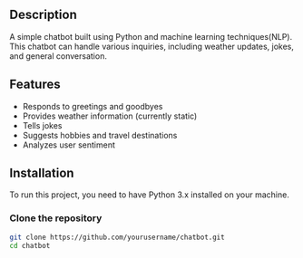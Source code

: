 
## Description
A simple chatbot built using Python and machine learning techniques(NLP). This chatbot can handle various inquiries, including weather updates, jokes, and general conversation.

## Features
- Responds to greetings and goodbyes
- Provides weather information (currently static)
- Tells jokes
- Suggests hobbies and travel destinations
- Analyzes user sentiment

## Installation

To run this project, you need to have Python 3.x installed on your machine. 

### Clone the repository
```bash
git clone https://github.com/yourusername/chatbot.git
cd chatbot

